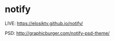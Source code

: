 # notify

LIVE: https://elosiktv.github.io/notify/

PSD: http://graphicburger.com/notify-psd-theme/
